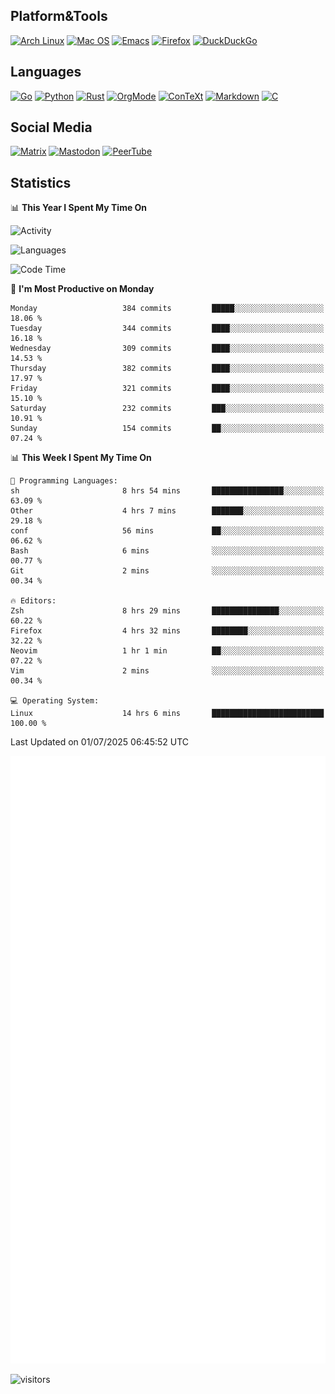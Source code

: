 ## Platform&Tools

[![Arch Linux](https://img.shields.io/badge/ArchLinux-1793D1?logo=arch-linux&logoColor=fff&style=flat-square)](https://archlinux.org/)
[![Mac OS](https://img.shields.io/badge/MacOS-000000?style=flat-square&logo=macos&logoColor=F0F0F0)](https://www.apple.com/macos/)
[![Emacs](https://img.shields.io/badge/Emacs-%237F5AB6.svg?&style=flat-square&logo=gnu-emacs&logoColor=white)](https://www.gnu.org/software/emacs/)
[![Firefox](https://img.shields.io/badge/Firefox-FF7139?style=flat-square&logo=Firefox-Browser&logoColor=white)](https://firefox.com/)
[![DuckDuckGo](https://img.shields.io/badge/DuckDuckGo-DE5833?style=flat-square&logo=DuckDuckGo&logoColor=white)](https://duckduckgo.com/)

## Languages

[![Go](https://img.shields.io/badge/Golang-%2300ADD8.svg?style=flat-square&logo=go&logoColor=white)](https://golang.org/)
[![Python](https://img.shields.io/badge/Python-3670A0?style=flat-square&logo=python&logoColor=ffdd54)](https://www.python.org/)
[![Rust](https://img.shields.io/badge/Rust-%23000000.svg?style=flat-square&logo=rust&logoColor=white)](https://www.rust-lang.org/)
[![OrgMode](https://img.shields.io/badge/OrgMode-%23000000.svg?style=flat-square&logo=org&logoColor=white)](https://orgmode.org/)
[![ConTeXt](https://img.shields.io/badge/ConTeXt-%23008080.svg?style=flat-square&logo=latex&logoColor=white)](https://contextgarden.net/)
[![Markdown](https://img.shields.io/badge/MarkDown-%23000000.svg?style=flat-square&logo=markdown&logoColor=white)](https://daringfireball.net/projects/markdown/)
[![C](https://img.shields.io/badge/C-%2300599C.svg?style=flat-square&logo=c&logoColor=white)](https://www.iso.org/standard/74528.html)

## Social Media
<!--[![Telegram](https://img.shields.io/badge/SteamedFish-2CA5E0?style=social&logo=telegram&logoColor=white)](https://t.me/SteamedFish)-->

[![Matrix](https://img.shields.io/badge/SteamedFish-2CA5E0?style=social&logo=matrix&logoColor=black)](https://matrix.to/#/@i:steamedfish.org)
[![Mastodon](https://img.shields.io/mastodon/follow/109596467238113271?domain=https%3A%2F%2Fmastodon.steamedfish.org%2F&style=social)](https://steamedfish.org/@SteamedFish)
[![PeerTube](https://img.shields.io/badge/PeerTube-23000000.svg?logo=peertube&style=social)](https://peertube.steamedfish.org/)

## Statistics


📊 **This Year I Spent My Time On** 

![Activity](https://wakatime.com/share/@SteamedFish/7529f30a-f1b7-40a4-8d09-e6d855cb7a13.png)

![Languages](https://wakatime.com/share/@SteamedFish/1c5e5366-0e9e-40d8-ac85-d630f61b69c6.svg)

<!--START_SECTION:waka-->
![Code Time](http://img.shields.io/badge/Code%20Time-4%2C750%20hrs%2055%20mins-blue)

📅 **I'm Most Productive on Monday** 

```text
Monday                   384 commits         █████░░░░░░░░░░░░░░░░░░░░   18.06 % 
Tuesday                  344 commits         ████░░░░░░░░░░░░░░░░░░░░░   16.18 % 
Wednesday                309 commits         ████░░░░░░░░░░░░░░░░░░░░░   14.53 % 
Thursday                 382 commits         ████░░░░░░░░░░░░░░░░░░░░░   17.97 % 
Friday                   321 commits         ████░░░░░░░░░░░░░░░░░░░░░   15.10 % 
Saturday                 232 commits         ███░░░░░░░░░░░░░░░░░░░░░░   10.91 % 
Sunday                   154 commits         ██░░░░░░░░░░░░░░░░░░░░░░░   07.24 % 
```


📊 **This Week I Spent My Time On** 

```text
💬 Programming Languages: 
sh                       8 hrs 54 mins       ████████████████░░░░░░░░░   63.09 % 
Other                    4 hrs 7 mins        ███████░░░░░░░░░░░░░░░░░░   29.18 % 
conf                     56 mins             ██░░░░░░░░░░░░░░░░░░░░░░░   06.62 % 
Bash                     6 mins              ░░░░░░░░░░░░░░░░░░░░░░░░░   00.77 % 
Git                      2 mins              ░░░░░░░░░░░░░░░░░░░░░░░░░   00.34 % 

🔥 Editors: 
Zsh                      8 hrs 29 mins       ███████████████░░░░░░░░░░   60.22 % 
Firefox                  4 hrs 32 mins       ████████░░░░░░░░░░░░░░░░░   32.22 % 
Neovim                   1 hr 1 min          ██░░░░░░░░░░░░░░░░░░░░░░░   07.22 % 
Vim                      2 mins              ░░░░░░░░░░░░░░░░░░░░░░░░░   00.34 % 

💻 Operating System: 
Linux                    14 hrs 6 mins       █████████████████████████   100.00 % 
```


 Last Updated on 01/07/2025 06:45:52 UTC
<!--END_SECTION:waka-->


![Metrics](https://github.com/SteamedFish/SteamedFish/blob/master/github-metrics.svg)


![visitors](https://visitor-badge.laobi.icu/badge?page_id=SteamedFish.SteamedFish)
